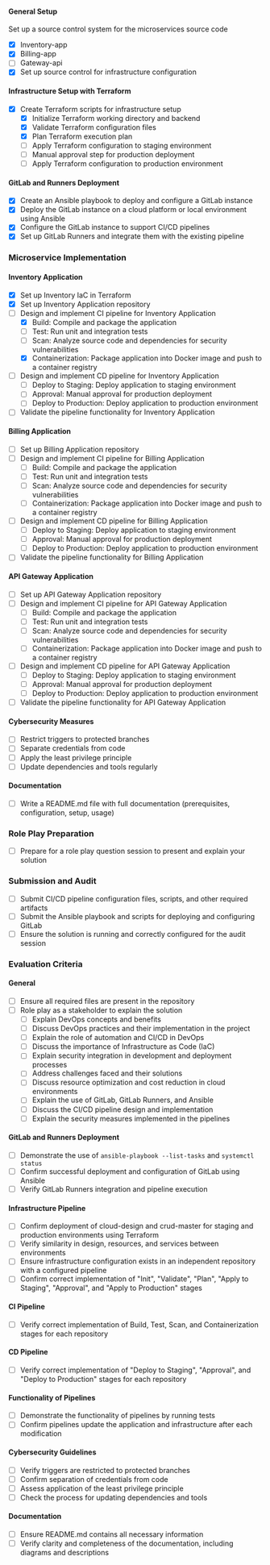 #### General Setup
Set up a source control system for the microservices source code
  - [x] Inventory-app
  - [x] Billing-app
  - [ ] Gateway-api
- [x] Set up source control for infrastructure configuration

#### Infrastructure Setup with Terraform
- [x] Create Terraform scripts for infrastructure setup
  - [x] Initialize Terraform working directory and backend
  - [x] Validate Terraform configuration files
  - [x] Plan Terraform execution plan
  - [ ] Apply Terraform configuration to staging environment
  - [ ] Manual approval step for production deployment
  - [ ] Apply Terraform configuration to production environment

#### GitLab and Runners Deployment
- [x] Create an Ansible playbook to deploy and configure a GitLab instance
- [x] Deploy the GitLab instance on a cloud platform or local environment using Ansible
- [x] Configure the GitLab instance to support CI/CD pipelines
- [x] Set up GitLab Runners and integrate them with the existing pipeline

### Microservice Implementation

#### Inventory Application
- [x] Set up Inventory IaC in Terraform
- [x] Set up Inventory Application repository
- [ ] Design and implement CI pipeline for Inventory Application
  - [x] Build: Compile and package the application
  - [ ] Test: Run unit and integration tests
  - [ ] Scan: Analyze source code and dependencies for security vulnerabilities
  - [x] Containerization: Package application into Docker image and push to a container registry
- [ ] Design and implement CD pipeline for Inventory Application
  - [ ] Deploy to Staging: Deploy application to staging environment
  - [ ] Approval: Manual approval for production deployment
  - [ ] Deploy to Production: Deploy application to production environment
- [ ] Validate the pipeline functionality for Inventory Application

#### Billing Application
- [ ] Set up Billing Application repository
- [ ] Design and implement CI pipeline for Billing Application
  - [ ] Build: Compile and package the application
  - [ ] Test: Run unit and integration tests
  - [ ] Scan: Analyze source code and dependencies for security vulnerabilities
  - [ ] Containerization: Package application into Docker image and push to a container registry
- [ ] Design and implement CD pipeline for Billing Application
  - [ ] Deploy to Staging: Deploy application to staging environment
  - [ ] Approval: Manual approval for production deployment
  - [ ] Deploy to Production: Deploy application to production environment
- [ ] Validate the pipeline functionality for Billing Application

#### API Gateway Application
- [ ] Set up API Gateway Application repository
- [ ] Design and implement CI pipeline for API Gateway Application
  - [ ] Build: Compile and package the application
  - [ ] Test: Run unit and integration tests
  - [ ] Scan: Analyze source code and dependencies for security vulnerabilities
  - [ ] Containerization: Package application into Docker image and push to a container registry
- [ ] Design and implement CD pipeline for API Gateway Application
  - [ ] Deploy to Staging: Deploy application to staging environment
  - [ ] Approval: Manual approval for production deployment
  - [ ] Deploy to Production: Deploy application to production environment
- [ ] Validate the pipeline functionality for API Gateway Application

#### Cybersecurity Measures
- [ ] Restrict triggers to protected branches
- [ ] Separate credentials from code
- [ ] Apply the least privilege principle
- [ ] Update dependencies and tools regularly

#### Documentation
- [ ] Write a README.md file with full documentation (prerequisites, configuration, setup, usage)

### Role Play Preparation
- [ ] Prepare for a role play question session to present and explain your solution

### Submission and Audit
- [ ] Submit CI/CD pipeline configuration files, scripts, and other required artifacts
- [ ] Submit the Ansible playbook and scripts for deploying and configuring GitLab
- [ ] Ensure the solution is running and correctly configured for the audit session

### Evaluation Criteria

#### General
- [ ] Ensure all required files are present in the repository
- [ ] Role play as a stakeholder to explain the solution
  - [ ] Explain DevOps concepts and benefits
  - [ ] Discuss DevOps practices and their implementation in the project
  - [ ] Explain the role of automation and CI/CD in DevOps
  - [ ] Discuss the importance of Infrastructure as Code (IaC)
  - [ ] Explain security integration in development and deployment processes
  - [ ] Address challenges faced and their solutions
  - [ ] Discuss resource optimization and cost reduction in cloud environments
  - [ ] Explain the use of GitLab, GitLab Runners, and Ansible
  - [ ] Discuss the CI/CD pipeline design and implementation
  - [ ] Explain the security measures implemented in the pipelines

#### GitLab and Runners Deployment
- [ ] Demonstrate the use of `ansible-playbook --list-tasks` and `systemctl status`
- [ ] Confirm successful deployment and configuration of GitLab using Ansible
- [ ] Verify GitLab Runners integration and pipeline execution

#### Infrastructure Pipeline
- [ ] Confirm deployment of cloud-design and crud-master for staging and production environments using Terraform
- [ ] Verify similarity in design, resources, and services between environments
- [ ] Ensure infrastructure configuration exists in an independent repository with a configured pipeline
- [ ] Confirm correct implementation of "Init", "Validate", "Plan", "Apply to Staging", "Approval", and "Apply to Production" stages

#### CI Pipeline
- [ ] Verify correct implementation of Build, Test, Scan, and Containerization stages for each repository

#### CD Pipeline
- [ ] Verify correct implementation of "Deploy to Staging", "Approval", and "Deploy to Production" stages for each repository

#### Functionality of Pipelines
- [ ] Demonstrate the functionality of pipelines by running tests
- [ ] Confirm pipelines update the application and infrastructure after each modification

#### Cybersecurity Guidelines
- [ ] Verify triggers are restricted to protected branches
- [ ] Confirm separation of credentials from code
- [ ] Assess application of the least privilege principle
- [ ] Check the process for updating dependencies and tools

#### Documentation
- [ ] Ensure README.md contains all necessary information
- [ ] Verify clarity and completeness of the documentation, including diagrams and descriptions